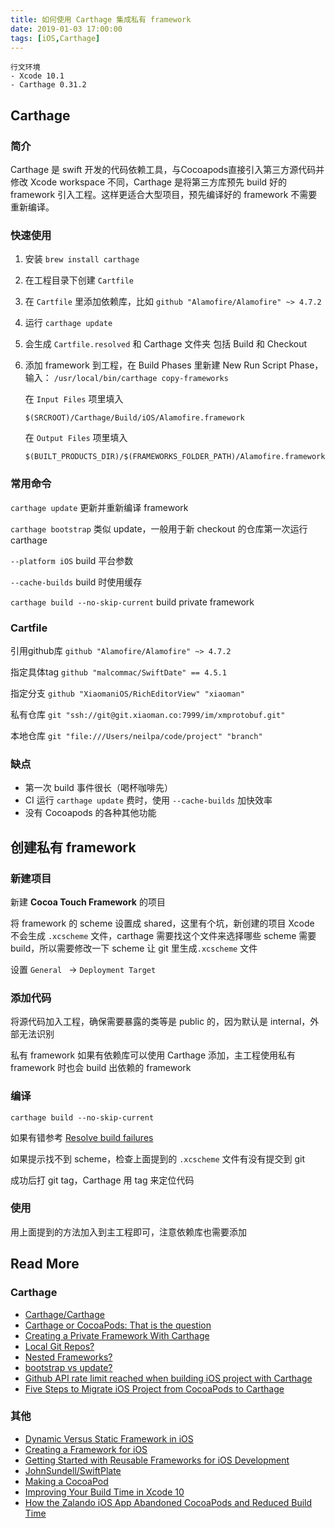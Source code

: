 ```yaml
---
title: 如何使用 Carthage 集成私有 framework
date: 2019-01-03 17:00:00
tags: [iOS,Carthage]
---
```


	行文环境
	- Xcode 10.1
	- Carthage 0.31.2
	 
## Carthage

### 简介
Carthage 是 swift 开发的代码依赖工具，与Cocoapods直接引入第三方源代码并修改 Xcode workspace 不同，Carthage 是将第三方库预先 build 好的 framework 引入工程。这样更适合大型项目，预先编译好的 framework 不需要重新编译。

### 快速使用
1. 安装 `brew install carthage`
2. 在工程目录下创建 `Cartfile`
3. 在 `Cartfile` 里添加依赖库，比如 `github "Alamofire/Alamofire" ~> 4.7.2`
4. 运行 `carthage update`
5. 会生成 `Cartfile.resolved` 和 Carthage 文件夹 包括 Build 和 Checkout
6. 添加 framework 到工程，在 Build Phases 里新建 New Run Script Phase，输入：
	`/usr/local/bin/carthage copy-frameworks`
	
	在 `Input Files` 项里填入 
	
	`$(SRCROOT)/Carthage/Build/iOS/Alamofire.framework`
	
	在 `Output Files` 项里填入 
	
	`$(BUILT_PRODUCTS_DIR)/$(FRAMEWORKS_FOLDER_PATH)/Alamofire.framework`

### 常用命令
`carthage update` 更新并重新编译 framework

`carthage bootstrap` 类似 update，一般用于新 checkout 的仓库第一次运行 carthage

`--platform iOS` build 平台参数

`--cache-builds` build 时使用缓存

`carthage build --no-skip-current` build private framework

### Cartfile
引用github库 `github "Alamofire/Alamofire" ~> 4.7.2`

指定具体tag `github "malcommac/SwiftDate" == 4.5.1` 

指定分支 `github "XiaomaniOS/RichEditorView" "xiaoman"`

私有仓库 `git "ssh://git@git.xiaoman.co:7999/im/xmprotobuf.git"`

本地仓库 `git "file:///Users/neilpa/code/project" "branch"`

### 缺点
* 第一次 build 事件很长（喝杯咖啡先）
* CI 运行 `carthage update` 费时，使用 `--cache-builds` 加快效率
* 没有 Cocoapods 的各种其他功能

## 创建私有 framework

### 新建项目

新建 **Cocoa Touch Framework** 的项目

将 framework 的 scheme 设置成 shared，这里有个坑，新创建的项目 Xcode 不会生成 `.xcscheme` 文件，carthage 需要找这个文件来选择哪些 scheme 需要 build，所以需要修改一下 scheme 让 git 里生成`.xcscheme` 文件

设置 `General ` -> `Deployment Target`

### 添加代码

将源代码加入工程，确保需要暴露的类等是 public 的，因为默认是 internal，外部无法识别

私有 framework 如果有依赖库可以使用 Carthage 添加，主工程使用私有 framework 时也会 build 出依赖的 framework

### 编译

`carthage build --no-skip-current`

如果有错参考 [Resolve build failures](https://github.com/Carthage/Carthage#resolve-build-failures)

如果提示找不到 scheme，检查上面提到的 `.xcscheme` 文件有没有提交到 git

成功后打 git tag，Carthage 用 tag 来定位代码

### 使用

用上面提到的方法加入到主工程即可，注意依赖库也需要添加

## Read More
### Carthage
* [Carthage/Carthage](https://github.com/Carthage/Carthage#resolve-build-failures)
* [Carthage or CocoaPods: That is the question](http://shashikantjagtap.net/carthage-cocoapods-question/)
* [Creating a Private Framework With Carthage](https://samwize.com/2018/06/27/creating-a-private-framework-with-carthage/)
* [Local Git Repos?](https://github.com/Carthage/Carthage/issues/398)
* [Nested Frameworks?](https://github.com/Carthage/Carthage/issues/844)
* [bootstrap vs update?](https://github.com/Carthage/Carthage/issues/848)
* [Github API rate limit reached when building iOS project with Carthage](https://github.com/travis-ci/travis-ci/issues/4195)
* [Five Steps to Migrate iOS Project from CocoaPods to Carthage](http://shashikantjagtap.net/five-steps-migrate-ios-project-cocoapods-carthage/)

### 其他
* [Dynamic Versus Static Framework in iOS](https://www.ca.com/en/blog-developers/dynamic-versus-static-framework-in-ios.html)
* [Creating a Framework for iOS](https://www.raywenderlich.com/5109-creating-a-framework-for-ios)
* [Getting Started with Reusable Frameworks for iOS Development](https://medium.com/flawless-app-stories/getting-started-with-reusable-frameworks-for-ios-development-f00d74827d11)
* [JohnSundell/SwiftPlate](https://github.com/JohnSundell/SwiftPlate)
* [Making a CocoaPod](https://guides.cocoapods.org/making/making-a-cocoapod.html)
* [Improving Your Build Time in Xcode 10](https://patrickbalestra.com/blog/2018/08/27/improving-your-build-time-in-xcode-10.html)
* [How the Zalando iOS App Abandoned CocoaPods and Reduced Build Time](https://jobs.zalando.com/tech/blog/how-the-zalando-ios-app-abandoned-cocoapods-and-reduced-build-time/?gh_src=4n3gxh1)
